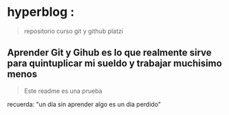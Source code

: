 # hyperblog : 
> repositorio curso git y github platzi

## Aprender Git y Gihub es lo que realmente sirve para quintuplicar mi sueldo y trabajar muchisimo menos

> Este readme es una prueba

recuerda: "un día sin aprender algo es un día perdido"
